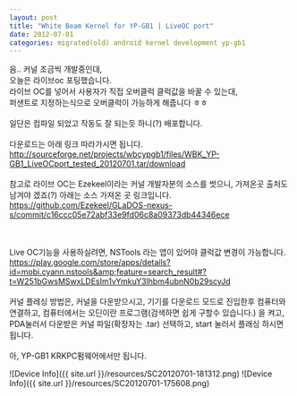 ```yaml
---
layout: post
title: "White Beam Kernel for YP-GB1 | LiveOC port"
date: 2012-07-01
categories: migrated(old) android kernel development yp-gb1
---
```


음.. 커널 조금씩 개발중인대,<br>
오늘은 라이브oc 포팅했습니다.<br>
라이브 OC를 넣어서 사용자가 직접 오버클럭 클럭값을 바꿀 수 있는대,<br>
퍼샌트로 지정하는식으로 오버클럭이 가능하게 해줍니다 ㅎㅎ<br>
<br>
일단은 컴파일 되었고 작동도 잘 되는듯 하니(?) 배포합니다.<br>
<br>
다운로드는 아래 링크 따라가시면 됩니다.<br>
http://sourceforge.net/projects/wbcypgb1/files/WBK_YP-GB1_LiveOCport_tested_20120701.tar/download<br>
<br>
참고로 라이브 OC는 Ezekeel이라는 커널 개발자분의 소스를 썻으니, 가져온곳 출처도 남겨야 겠죠(?) 아래는 소스 가져온 곳 링크입니다.<br>
https://github.com/Ezekeel/GLaDOS-nexus-s/commit/c16ccc05e72abf33e9fd06c8a09373db44346ece<br>
<br><br>

Live OC기능을 사용하실려면, NSTools 라는 앱이 있어야 클럭값 변경이 가능합니다.<br>
https://play.google.com/store/apps/details?id=mobi.cyann.nstools&amp;feature=search_result#?t=W251bGwsMSwxLDEsIm1vYmkuY3lhbm4ubnN0b29scyJd<br>
<br>
커널 플레싱 방법은, 커널을 다운받으시고, 기기를 다운로드 모드로 진입한후 컴퓨터와 연결하고, 컴퓨터에서는 오딘이란 프로그램(검색하면 쉽게 구할수 있습니다.) 을 켜고, PDA눌러서 다운받은 커널 파일(확장자는 .tar) 선택하고, start 눌러서 플래싱 하시면 됩니다.
<br><br>
아, YP-GB1 KRKPC펌웨어에서만 됩니다.<br>

![Device Info]({{ site.url }}/resources/SC20120701-181312.png)
![Device Info]({{ site.url }}/resources/SC20120701-175608.png)
